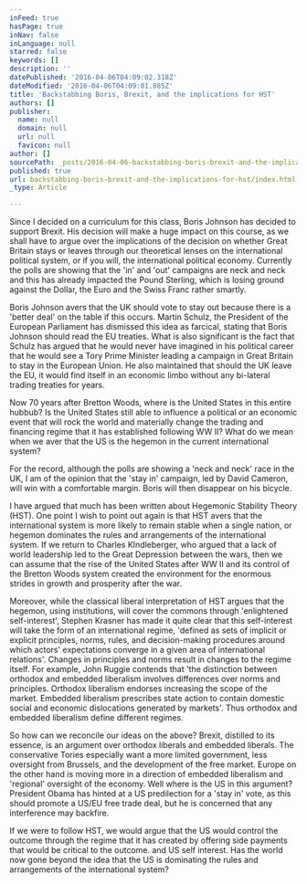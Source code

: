 ```yaml
---
inFeed: true
hasPage: true
inNav: false
inLanguage: null
starred: false
keywords: []
description: ''
datePublished: '2016-04-06T04:09:02.318Z'
dateModified: '2016-04-06T04:09:01.885Z'
title: 'Backstabbing Boris, Brexit, and the implications for HST'
authors: []
publisher:
  name: null
  domain: null
  url: null
  favicon: null
author: []
sourcePath: _posts/2016-04-06-backstabbing-boris-brexit-and-the-implications-for-hst.md
published: true
url: backstabbing-boris-brexit-and-the-implications-for-hst/index.html
_type: Article

---
```

Since I decided on a curriculum for this class, Boris Johnson has decided to support Brexit.  His decision will make a huge impact on this course, as we shall have to argue over the implications of the decision on whether Great Britain stays or leaves through our theoretical lenses on the international political system, or if you will, the international political economy. Currently the polls are showing that the 'in' and 'out' campaigns are neck and neck and this has already impacted the Pound Sterling, which is losing ground against the Dollar, the Euro and the Swiss Franc rather smartly.  

Boris Johnson avers that the UK should vote to stay out because there is a 'better deal' on the table if this occurs.  Martin Schulz, the President of the European Parliament has dismissed this idea as farcical, stating that Boris Johnson should read the EU treaties. What is also significant is the fact that Schulz has argued that he would never have imagined in his political career that he would see a Tory Prime Minister leading a campaign in Great Britain to stay in the European Union.  He also maintained that should the UK leave the EU, it would find itself in an economic limbo without any bi-lateral trading treaties for years.

Now 70 years after Bretton Woods, where is the United States in this entire hubbub?  Is the United States still able to influence a political or an economic event that will rock the world and materially change the trading and financing regime that it has established following WW II? What do we mean when we aver that the US is the hegemon in the current international system? 

For the record, although the polls are showing a 'neck and neck' race in the UK, I am of the opinion that the 'stay in' campaign, led by David Cameron, will win with a comfortable margin.    Boris will then disappear on his bicycle.

I have argued that much has been written about Hegemonic Stability Theory (HST). One point I wish to point out again is that HST avers that the international system is more likely to remain stable when a single nation, or hegemon dominates the rules and arrangements of the international system.  If we return to Charles KIndleberger, who argued that a lack of world leadership led to the Great Depression between the wars, then we can assume that the rise of the United States after WW II and its control of the Bretton Woods system created the environment for the enormous strides in growth and prosperity after the war. 

Moreover, while the classical liberal interpretation of HST argues that the hegemon, using institutions, will cover the commons through 'enlightened self-interest', Stephen Krasner has made it quite clear that this self-interest will take the form of an international regime, 'defined as sets of implicit or explicit principles, norms, rules, and decision-making procedures around which actors' expectations converge in a given area of international relations'.  Changes in principles and norms result in changes to the regime itself.  For example, John Ruggie contends that 'the distinction between orthodox and embedded liberalism involves differences over norms and principles.  Orthodox liberalism endorses increasing the scope of the market.  Embedded liberalism prescribes state action to contain domestic social and economic dislocations generated by markets'.  Thus orthodox and embedded liberalism define different regimes.

So how can we reconcile our ideas on the above?  Brexit, distilled to its essence, is an argument over orthodox liberals and embedded liberals.  The conservative Tories especially want a more limited government, less oversight from Brussels, and the development of the free market.  Europe on the other hand is moving more in a direction of embedded liberalism and 'regional' oversight of the economy.  Well where is the US in this argument?  President Obama has hinted at a US predilection for a 'stay in' vote, as this should promote a US/EU free trade deal, but he is concerned that any interference may backfire.  

If we were to follow HST, we would argue that the US would control the outcome through the regime that it has created by offering side payments that would be critical to the outcome. and US self interest.  Has the world now gone beyond the idea that the US is dominating the rules and arrangements of the international system?